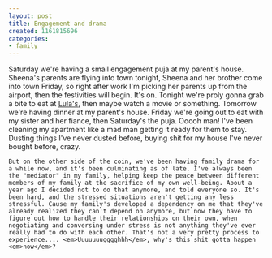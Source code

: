 ```yaml
---
layout: post
title: Engagement and drama
created: 1161815696
categories:
- family
---
```

Saturday we're having a small engagement puja at my parent's house. Sheena's parents are flying into town tonight, Sheena and her brother come into town Friday, so right after work I'm picking her parents up from the airport, then the festivities will begin. It's on. Tonight we're proly gonna grab a bite to eat at [Lula's](http://www.lulacafe.com/), then maybe watch a movie or something. Tomorrow we're having dinner at my parent's house. Friday we're going out to eat with my sister and her fiance, then Saturday's the puja. Ooooh man! I've been cleaning my apartment like a mad man getting it ready for them to stay. Dusting things I've never dusted before, buying shit for my house I've never bought before, crazy.
 
	But on the other side of the coin, we've been having family drama for a while now, and it's been culminating as of late. I've always been the "mediator" in my family, helping keep the peace between different members of my family at the sacrifice of my own well-being. About a year ago I decided not to do that anymore, and told everyone so. It's been hard, and the stressed situations aren't getting any less stressful. Cause my family's developed a dependency on me that they've already realized they can't depend on anymore, but now they have to figure out how to handle their relationships on their own, when negotiating and conversing under stress is not anything they've ever really had to do with each other. That's not a very pretty process to experience.... <em>Uuuuuuugggghhh</em>, why's this shit gotta happen <em>now</em>?


